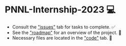 # PNNL-Internship-2023 💻

- Consult the ["issues"](https://github.com/Ben-Drucker/PNNL-Internship-2023/issues) tab for tasks to complete. ✅
- See the ["roadmap"](https://github.com/users/Ben-Drucker/projects/4) for an overview of the project. 📆
- Necessary files are located in the ["code"](https://github.com/Ben-Drucker/PNNL-Internship-2023) tab. 📁
